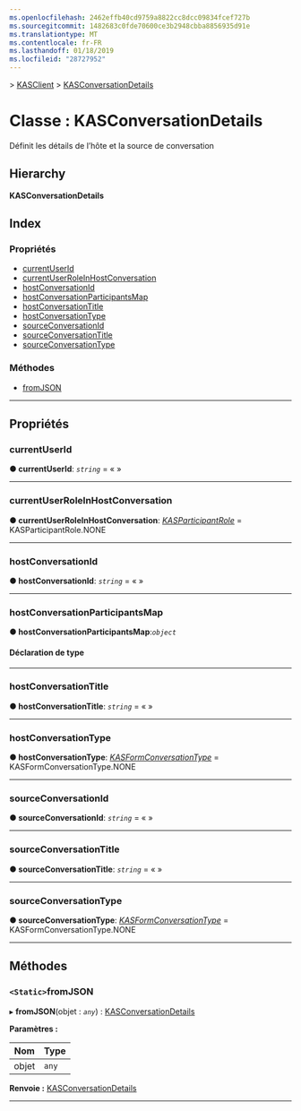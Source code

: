```yaml
---
ms.openlocfilehash: 2462effb40cd9759a8822cc8dcc09834fcef727b
ms.sourcegitcommit: 1482683c0fde70600ce3b2948cbba8856935d91e
ms.translationtype: MT
ms.contentlocale: fr-FR
ms.lasthandoff: 01/18/2019
ms.locfileid: "28727952"
---
```

[](../README.md) > [KASClient](../modules/kasclient.md) > [KASConversationDetails](../classes/kasclient.kasconversationdetails.md)

# <a name="class-kasconversationdetails"></a>Classe : KASConversationDetails

Définit les détails de l’hôte et la source de conversation
## <a name="hierarchy"></a>Hierarchy

**KASConversationDetails**

## <a name="index"></a>Index

### <a name="properties"></a>Propriétés

* [currentUserId](kasclient.kasconversationdetails.md#currentuserid)
* [currentUserRoleInHostConversation](kasclient.kasconversationdetails.md#currentuserroleinhostconversation)
* [hostConversationId](kasclient.kasconversationdetails.md#hostconversationid)
* [hostConversationParticipantsMap](kasclient.kasconversationdetails.md#hostconversationparticipantsmap)
* [hostConversationTitle](kasclient.kasconversationdetails.md#hostconversationtitle)
* [hostConversationType](kasclient.kasconversationdetails.md#hostconversationtype)
* [sourceConversationId](kasclient.kasconversationdetails.md#sourceconversationid)
* [sourceConversationTitle](kasclient.kasconversationdetails.md#sourceconversationtitle)
* [sourceConversationType](kasclient.kasconversationdetails.md#sourceconversationtype)
### <a name="methods"></a>Méthodes

* [fromJSON](kasclient.kasconversationdetails.md#fromjson)

---

## <a name="properties"></a>Propriétés

<a id="currentuserid"></a>

###  <a name="currentuserid"></a>currentUserId

**● currentUserId**: *`string`* = « »

___

<a id="currentuserroleinhostconversation"></a>

###  <a name="currentuserroleinhostconversation"></a>currentUserRoleInHostConversation

**● currentUserRoleInHostConversation**: *[KASParticipantRole](../enums/kasclient.kasparticipantrole.md)* = KASParticipantRole.NONE

___

<a id="hostconversationid"></a>

###  <a name="hostconversationid"></a>hostConversationId

**● hostConversationId**: *`string`* = « »

___

<a id="hostconversationparticipantsmap"></a>

###  <a name="hostconversationparticipantsmap"></a>hostConversationParticipantsMap

**● hostConversationParticipantsMap**:*`object`*

#### <a name="type-declaration"></a>Déclaration de type

___

<a id="hostconversationtitle"></a>

###  <a name="hostconversationtitle"></a>hostConversationTitle

**● hostConversationTitle**: *`string`* = « »

___

<a id="hostconversationtype"></a>

###  <a name="hostconversationtype"></a>hostConversationType

**● hostConversationType**: *[KASFormConversationType](../enums/kasclient.kasformconversationtype.md)* = KASFormConversationType.NONE

___

<a id="sourceconversationid"></a>

###  <a name="sourceconversationid"></a>sourceConversationId

**● sourceConversationId**: *`string`* = « »

___

<a id="sourceconversationtitle"></a>

###  <a name="sourceconversationtitle"></a>sourceConversationTitle

**● sourceConversationTitle**: *`string`* = « »

___

<a id="sourceconversationtype"></a>

###  <a name="sourceconversationtype"></a>sourceConversationType

**● sourceConversationType**: *[KASFormConversationType](../enums/kasclient.kasformconversationtype.md)* = KASFormConversationType.NONE

___

## <a name="methods"></a>Méthodes

<a id="fromjson"></a>

### <a name="static-fromjson"></a>`<Static>`fromJSON

▸ **fromJSON**(objet : *`any`*) : [KASConversationDetails](kasclient.kasconversationdetails.md)

**Paramètres :**

| Nom | Type |
| ------ | ------ |
| objet | `any` |

**Renvoie :** [KASConversationDetails](kasclient.kasconversationdetails.md)

___

